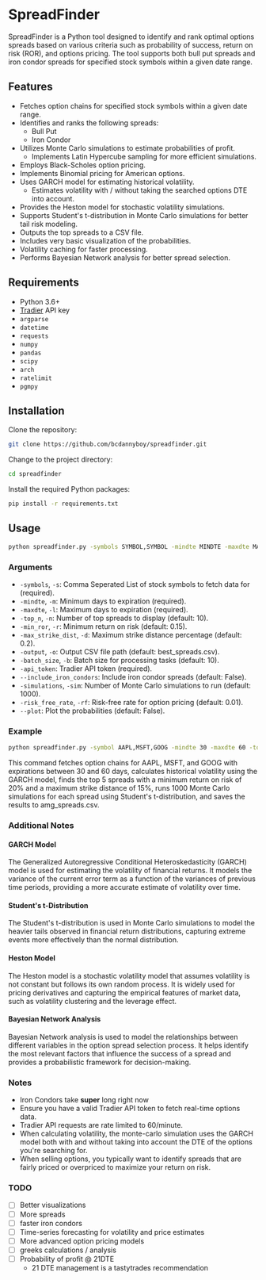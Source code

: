 # SpreadFinder

SpreadFinder is a Python tool designed to identify and rank optimal options spreads based on various criteria such as probability of success, return on risk (ROR), and options pricing. The tool supports both bull put spreads and iron condor spreads for specified stock symbols within a given date range.

## Features

- Fetches option chains for specified stock symbols within a given date range.
- Identifies and ranks the following spreads:
  - Bull Put
  - Iron Condor
- Utilizes Monte Carlo simulations to estimate probabilities of profit.
  - Implements Latin Hypercube sampling for more efficient simulations.
- Employs Black-Scholes option pricing.
- Implements Binomial pricing for American options.
- Uses GARCH model for estimating historical volatility.
  - Estimates volatility with / without taking the searched options DTE into account.
- Provides the Heston model for stochastic volatility simulations.
- Supports Student's t-distribution in Monte Carlo simulations for better tail risk modeling.
- Outputs the top spreads to a CSV file.
- Includes very basic visualization of the probabilities.
- Volatility caching for faster processing.
- Performs Bayesian Network analysis for better spread selection.

## Requirements

- Python 3.6+
- [Tradier](https://tradier.com/) API key
- `argparse`
- `datetime`
- `requests`
- `numpy`
- `pandas`
- `scipy`
- `arch`
- `ratelimit`
- `pgmpy`

## Installation

Clone the repository:

```sh
git clone https://github.com/bcdannyboy/spreadfinder.git
```

Change to the project directory:

```sh
cd spreadfinder
```

Install the required Python packages:

```sh
pip install -r requirements.txt
```

## Usage

```sh
python spreadfinder.py -symbols SYMBOL,SYMBOL -mindte MINDTE -maxdte MAXDTE [-top_n TOP_N] [-min_ror MIN_ROR] [-max_strike_dist MAX_STRIKE_DIST] [-output OUTPUT] [-batch_size BATCH_SIZE] -api_token API_TOKEN [--include_iron_condors] [-simulations SIMULATIONS] [-risk_free_rate RISK_FREE_RATE] [--plot]
```

### Arguments

- `-symbols`, `-s`: Comma Seperated List of stock symbols to fetch data for (required).
- `-mindte`, `-m`: Minimum days to expiration (required).
- `-maxdte`, `-l`: Maximum days to expiration (required).
- `-top_n`, `-n`: Number of top spreads to display (default: 10).
- `-min_ror`, `-r`: Minimum return on risk (default: 0.15).
- `-max_strike_dist`, `-d`: Maximum strike distance percentage (default: 0.2).
- `-output`, `-o`: Output CSV file path (default: best_spreads.csv).
- `-batch_size`, `-b`: Batch size for processing tasks (default: 10).
- `-api_token`: Tradier API token (required).
- `--include_iron_condors`: Include iron condor spreads (default: False).
- `-simulations`, `-sim`: Number of Monte Carlo simulations to run (default: 1000).
- `-risk_free_rate`, `-rf`: Risk-free rate for option pricing (default: 0.01).
- `--plot`: Plot the probabilities (default: False).

### Example

```sh
python spreadfinder.py -symbol AAPL,MSFT,GOOG -mindte 30 -maxdte 60 -top_n 5 -min_ror 0.2 -max_strike_dist 0.15 -output amg_spreads.csv -api_token YOUR_API_TOKEN -simulations 1000
```

This command fetches option chains for AAPL, MSFT, and GOOG with expirations between 30 and 60 days, calculates historical volatility using the GARCH model, finds the top 5 spreads with a minimum return on risk of 20% and a maximum strike distance of 15%, runs 1000 Monte Carlo simulations for each spread using Student's t-distribution, and saves the results to amg_spreads.csv.

### Additional Notes

#### GARCH Model
The Generalized Autoregressive Conditional Heteroskedasticity (GARCH) model is used for estimating the volatility of financial returns. It models the variance of the current error term as a function of the variances of previous time periods, providing a more accurate estimate of volatility over time.

#### Student's t-Distribution
The Student's t-distribution is used in Monte Carlo simulations to model the heavier tails observed in financial return distributions, capturing extreme events more effectively than the normal distribution.

#### Heston Model
The Heston model is a stochastic volatility model that assumes volatility is not constant but follows its own random process. It is widely used for pricing derivatives and capturing the empirical features of market data, such as volatility clustering and the leverage effect.

#### Bayesian Network Analysis
Bayesian Network analysis is used to model the relationships between different variables in the option spread selection process. It helps identify the most relevant factors that influence the success of a spread and provides a probabilistic framework for decision-making.

### Notes

- Iron Condors take **super** long right now
- Ensure you have a valid Tradier API token to fetch real-time options data.
- Tradier API requests are rate limited to 60/minute.
- When calculating volatility, the monte-carlo simulation uses the GARCH model both with and without taking into account the DTE of the options you're searching for.
- When selling options, you typically want to identify spreads that are fairly priced or overpriced to maximize your return on risk.

### TODO

- [ ] Better visualizations
- [ ] More spreads
- [ ] faster iron condors
- [ ] Time-series forecasting for volatility and price estimates
- [ ] More advanced option pricing models
- [ ] greeks calculations / analysis
- [ ] Probability of profit @ 21DTE
  - 21 DTE management is a tastytrades recommendation
